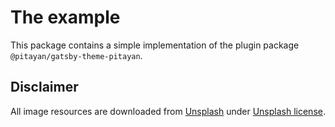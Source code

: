 # The example

This package contains a simple implementation of the plugin package `@pitayan/gatsby-theme-pitayan`.

## Disclaimer

All image resources are downloaded from [Unsplash](https://unsplash.com/) under [Unsplash license](https://unsplash.com/license).

